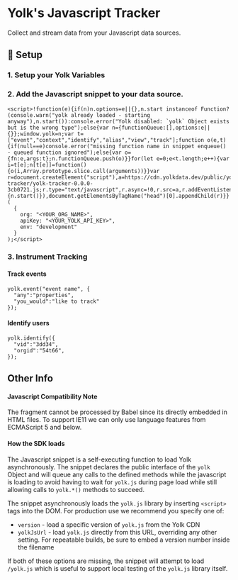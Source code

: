 # Yolk's Javascript Tracker

Collect and stream data from your Javascript data sources.

## 🚀 Setup

### 1. Setup your Yolk Variables

### 2. Add the Javascript snippet to your data source.

```
<script>!function(e){if(n)n.options=e||{},n.start instanceof Function?(console.warn("yolk already loaded - starting anyway"),n.start()):console.error("Yolk disabled: `yolk` Object exists but is the wrong type");else{var n={functionQueue:[],options:e||{}};window.yolk=n;var t=["event","context","identify","alias","view","track"];function o(e,t){if(null==e)console.error("missing function name in snippet enqueue() - queued function ignored");else{var o={fn:e,args:t};n.functionQueue.push(o)}}for(let e=0;e<t.length;e++){var i=t[e];n[t[e]]=function(){o(i,Array.prototype.slice.call(arguments))}}var r=document.createElement("script"),a=https://cdn.yolkdata.dev/public/yolk/yolk-tracker/yolk-tracker-0.0.0-3cb0721.js;r.type="text/javascript",r.async=!0,r.src=a,r.addEventListener("load",function(){n.start()}),document.getElementsByTagName("head")[0].appendChild(r)}}(
  {
    org: "<YOUR_ORG_NAME>",
    apiKey: "<YOUR_YOLK_API_KEY>",
    env: "development"
  }
);</script>
```

### 3. Instrument Tracking

#### Track events

```
yolk.event("event name", {
  "any":"properties",
  "you_would":"like to track"
});
```

#### Identify users

```
yolk.identify({
  "vid":"3dd34",
  "orgid":"54t66",
});
```

## Other Info

#### Javascript Compatibility Note

The fragment cannot be processed by Babel since its directly embedded in HTML files. To support IE11 we can only use language features from ECMAScript 5 and below.

#### How the SDK loads

The Javascript snippet is a self-executing function to load Yolk asynchronously. The snippet declares the public interface of the `yolk` Object and will queue any calls to the defined methods while the javascript is loading to avoid having to wait for `yolk.js` during page load while still allowing calls to `yolk.*()` methods to succeed.

The snippet asynchronously loads the `yolk.js` library by inserting `<script>` tags into the DOM. For production use we recommend you specify one of:
  * `version` - load a specific version of `yolk.js` from the Yolk CDN
  * `yolkJsUrl` - load `yolk.js` directly from this URL, overriding any other setting. For repeatable builds, be sure to embed a version number inside the filename

If both of these options are missing, the snippet will attempt to load `/yolk.js` which is useful to support local testing of the `yolk.js` library itself.
